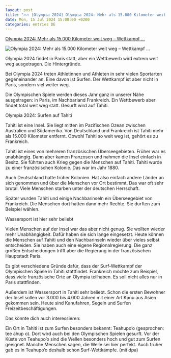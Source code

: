 ```yaml
---
layout: post
title: "🔥🔥 [Olympia 2024] Olympia 2024: Mehr als 15.000 Kilometer weit weg – Wettkampf ..."
date: Mon, 15 Jul 2024 15:00:00 +0200
categories: entries DE
---
```

[Olympia 2024: Mehr als 15.000 Kilometer weit weg – Wettkampf ...](https://www.derwesten.de/sport/sportmix/olympia-2024-surfen-tahiti-id301047492.html)

![Olympia 2024: Mehr als 15.000 Kilometer weit weg – Wettkampf ...](https://www.derwesten.de/wp-content/uploads/sites/8/2024/07/imago0417685103h-e1720691446887.jpg)

Olympia 2024 findet in Paris statt, aber ein Wettbewerb wird extrem weit weg ausgetragen. Die Hintergründe.

Bei Olympia 2024 treten Athletinnen und Athleten in sehr vielen Sportarten gegeneinander an. Eine davon ist Surfen. Der Wettkampf ist aber nicht in Paris, sondern viel weiter weg.

Die Olympischen Spiele werden dieses Jahr ganz in unserer Nähe ausgetragen: in Paris, im Nachbarland Frankreich. Ein Wettbewerb aber findet total weit weg statt. Gesurft wird auf Tahiti.

Olympia 2024: Surfen auf Tahiti

Tahiti ist eine Insel. Sie liegt mitten im Pazifischen Ozean zwischen Australien und Südamerika. Von Deutschland und Frankreich ist Tahiti mehr als 15.000 Kilometer entfernt. Obwohl Tahiti so weit weg ist, gehört es zu Frankreich.

Tahiti ist eines von mehreren französischen Überseegebieten. Früher war es unabhängig. Dann aber kamen Franzosen und nahmen die Insel einfach in Besitz. Sie führten auch Krieg gegen die Menschen auf Tahiti. Tahiti wurde zu einer französischen Kolonie. Das war im Jahr 1880.

Auch Deutschland hatte früher Kolonien. Hat also einfach andere Länder an sich genommen und über die Menschen vor Ort bestimmt. Das war oft sehr brutal. Viele Menschen starben unter der deutschen Herrschaft.

Später wurden Tahiti und einige Nachbarinseln ein Überseegebiet von Frankreich. Die Menschen dort hatten dann mehr Rechte. Sie durften zum Beispiel wählen.

Wassersport ist hier sehr beliebt

Vielen Menschen auf der Insel war das aber nicht genug. Sie wollten wieder mehr Unabhängigkeit. Dafür haben sie sich lange eingesetzt. Heute können die Menschen auf Tahiti und den Nachbarinseln wieder über vieles selbst entscheiden. Sie haben auch eine eigene Regionalregierung. Die ganz großen Entscheidungen trifft aber die Regierung in der französischen Hauptstadt Paris.

Es gibt verschiedene Gründe dafür, dass der Surf-Wettkampf der Olympischen Spiele in Tahiti stattfindet. Frankreich möchte zum Beispiel, dass viele französische Orte an Olympia teilhaben. Es soll nicht alles nur in Paris stattfinden.

Außerdem ist Wassersport in Tahiti sehr beliebt. Schon die ersten Bewohner der Insel sollen vor 3.000 bis 4.000 Jahren mit einer Art Kanu aus Asien gekommen sein. Heute sind Kanufahren, Segeln und Surfen Freizeitbeschäftigungen.

Das könnte dich auch interessieren:

Ein Ort in Tahiti ist zum Surfen besonders bekannt: Teahupo’o (gesprochen: tee ahup o). Dort wird auch bei den Olympischen Spielen gesurft. Vor der Küste von Teahupo’o sind die Wellen besonders hoch und gut zum Surfen geeignet. Manche Menschen sagen, die Welle sei hier perfekt. Auch früher gab es in Teahupo’o deshalb schon Surf-Wettkämpfe. (mit dpa)

